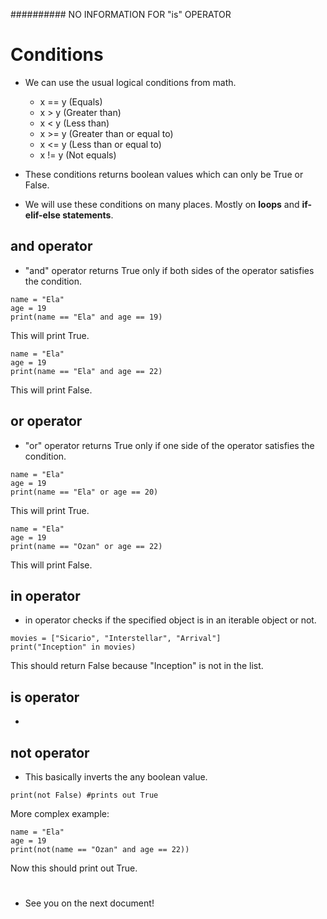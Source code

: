 ########## NO INFORMATION FOR "is" OPERATOR

# Conditions
* We can use the usual logical conditions from math.
  * x == y (Equals)
  * x > y  (Greater than)
  * x < y  (Less than)
  * x >= y (Greater than or equal to)
  * x <= y (Less than or equal to)
  * x != y (Not equals)

* These conditions returns boolean values which can only be True or False.
* We will use these conditions on many places. Mostly on **loops** and **if-elif-else statements**.

## and operator
* "and" operator returns True only if both sides of the operator satisfies the condition.
```
name = "Ela"
age = 19
print(name == "Ela" and age == 19)
```
This will print True.
```
name = "Ela"
age = 19
print(name == "Ela" and age == 22)
```
This will print False.

## or operator
* "or" operator returns True only if one side of the operator satisfies the condition.
```
name = "Ela"
age = 19
print(name == "Ela" or age == 20)
```
This will print True.
```
name = "Ela"
age = 19
print(name == "Ozan" or age == 22)
```
This will print False.

## in operator
* in operator checks if the specified object is in an iterable object or not.

```
movies = ["Sicario", "Interstellar", "Arrival"]
print("Inception" in movies)
```
This should return False because "Inception" is not in the list.

## is operator
* 

## not operator
* This basically inverts the any boolean value.
```
print(not False) #prints out True
```
More complex example:
```
name = "Ela"
age = 19
print(not(name == "Ozan" and age == 22))
```
Now this should print out True.

#
* See you on the next document!